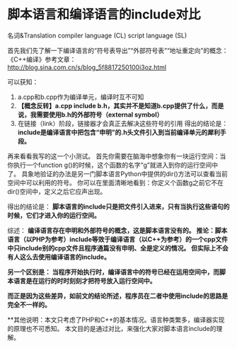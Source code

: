 脚本语言和编译语言的include对比
===============================
名词&Translation
compiler language (CL)
script language (SL)


首先我们先了解一下编译语言的“符号表导出”“外部符号表”“地址重定向”的概念：
《C++编译》参考文章：http://blog.sina.com.cn/s/blog_5f8817250100i3oz.html

可以获知：
1. a.cpp和b.cpp作为编译单元，编译时互不可知
2. <b>【概念反转】a.cpp include b.h，其实并不是知道b.cpp提供了什么，而是说，我需要使用b.h的外部符号（external symbol）</b>
3. 在链接（link）阶段，链接器才会真正去解决这些符号的引用
得出的结论是：
<b>include是编译语言中把包含“申明”的.h头文件引入到当前编译单元的犀利手段。</b>


再来看看我写的这一个小测试。
首先你需要在脑海中想象你有一块运行空间：当你执行一个function g()的时候，这个函数的名字“g”就进入到你的运行空间中了。
具象地验证的办法是另一门脚本语言Python中提供的dir()方法可以查看当前空间中可以利用的符号。
你可以在里面清晰地看到：你定义个函数g之前它不在dir()空间中，定义之后它应声出现。

得出的结论是：
<b>脚本语言的include只是把文件引入进来，只有当执行这些语句的时候，它们才进入你的运行空间。</b>


综述：
<b>编译语言存在申明和外部符号的概念，这是脚本语言没有的。
推论：脚本语言（以PHP为参考）include等效于编译语言（以C++为参考）的一个cpp文件中只include别的cpp文件且程序通篇没有申明、全是定义的情况。
但实际上不会有人这么去使用编译语言的include。

另一个区别是：
当程序开始执行时，编译语言中的符号已经在运用空间中，而脚本语言是在运行的时时刻刻才把符号放入运行空间中。

而正是因为这些差异，如前文的结论所述，程序员在二者中使用include的思路是完全不一样的。
</b>

**其他说明：本文只考虑了PHP和C++的基本情况。语言种类繁多，编译器实现的原理也不可悉知。
本文目的是通过对比，来强化大家对脚本语言include的理解。
